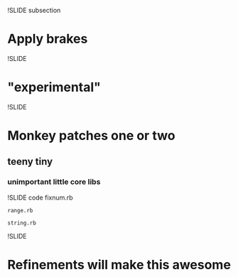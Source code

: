 !SLIDE subsection
# Apply brakes #

!SLIDE
# "experimental" #

!SLIDE
# Monkey patches one or two #
## teeny tiny ##
### unimportant little core libs ###

!SLIDE code
    fixnum.rb

    range.rb

    string.rb

!SLIDE
# Refinements will make this awesome #
